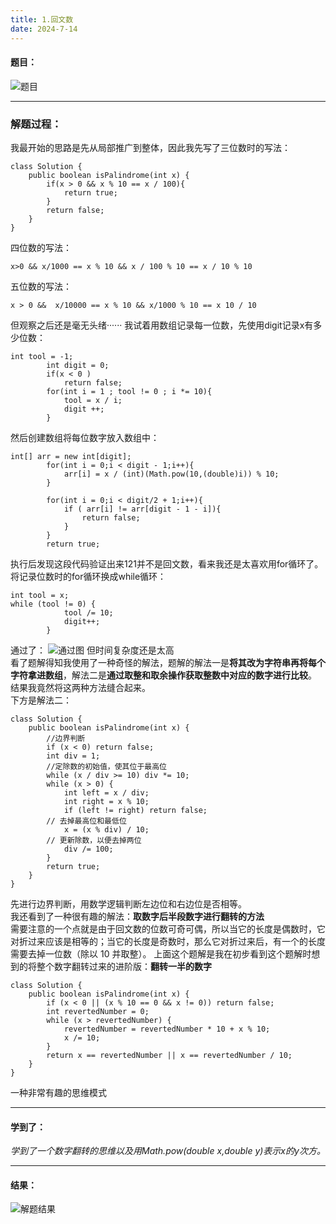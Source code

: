 ```yaml
---
title: 1.回文数
date: 2024-7-14
---
```


#### 题目：  
![题目](https://github.com/user-attachments/assets/5d0f53c7-348a-43b1-b272-dec5e79ec80d)  

---
### 解题过程：  
我最开始的思路是先从局部推广到整体，因此我先写了三位数时的写法：  
```
class Solution {
    public boolean isPalindrome(int x) {
        if(x > 0 && x % 10 == x / 100){
            return true;
        }
        return false;
    }
}
```
四位数的写法：  
```
x>0 && x/1000 == x % 10 && x / 100 % 10 == x / 10 % 10
```
五位数的写法：  
```
x > 0 &&  x/10000 == x % 10 && x/1000 % 10 == x 10 / 10 
```
但观察之后还是毫无头绪······
我试着用数组记录每一位数，先使用digit记录x有多少位数：  
```
int tool = -1;
        int digit = 0;
        if(x < 0 )
            return false;
        for(int i = 1 ; tool != 0 ; i *= 10){
            tool = x / i;
            digit ++;
        } 
```
然后创建数组将每位数字放入数组中：  
```
int[] arr = new int[digit];
        for(int i = 0;i < digit - 1;i++){
            arr[i] = x / (int)(Math.pow(10,(double)i)) % 10;
        }
        
        for(int i = 0;i < digit/2 + 1;i++){
            if ( arr[i] != arr[digit - 1 - i]){
                return false;
            }
        }
        return true;
```
执行后发现这段代码验证出来121并不是回文数，看来我还是太喜欢用for循环了。  
将记录位数时的for循环换成while循环：
```
int tool = x;
while (tool != 0) {
            tool /= 10;
            digit++;
        }
```
通过了：
![通过图](https://github.com/user-attachments/assets/e1305dd6-bb93-4908-8e3e-91782b779d2d)
但时间复杂度还是太高  
看了题解得知我使用了一种奇怪的解法，题解的解法一是**将其改为字符串再将每个字符拿进数组**，解法二是**通过取整和取余操作获取整数中对应的数字进行比较**。  
结果我竟然将这两种方法缝合起来。  
下方是解法二：  
```
class Solution {
    public boolean isPalindrome(int x) {
        //边界判断
        if (x < 0) return false;
        int div = 1;
        //定除数的初始值，使其位于最高位
        while (x / div >= 10) div *= 10;
        while (x > 0) {
            int left = x / div;
            int right = x % 10;
            if (left != right) return false;
        // 去掉最高位和最低位
            x = (x % div) / 10;
        // 更新除数，以便去掉两位
            div /= 100;
        }
        return true;
    }
}
```
先进行边界判断，用数学逻辑判断左边位和右边位是否相等。  
我还看到了一种很有趣的解法：**取数字后半段数字进行翻转的方法**  
需要注意的一个点就是由于回文数的位数可奇可偶，所以当它的长度是偶数时，它对折过来应该是相等的；当它的长度是奇数时，那么它对折过来后，有一个的长度需要去掉一位数（除以 10 并取整）。
上面这个题解是我在初步看到这个题解时想到的将整个数字翻转过来的进阶版：**翻转一半的数字**  
```
class Solution {
    public boolean isPalindrome(int x) {
        if (x < 0 || (x % 10 == 0 && x != 0)) return false;
        int revertedNumber = 0;
        while (x > revertedNumber) {
            revertedNumber = revertedNumber * 10 + x % 10;
            x /= 10;
        }
        return x == revertedNumber || x == revertedNumber / 10;
    }
}
```
一种非常有趣的思维模式

---

#### 学到了：
*学到了一个数字翻转的思维以及用Math.pow(double x,double y)表示x的y次方。*

---

#### 结果：
![解题结果](https://github.com/user-attachments/assets/9ee5ed02-aca4-44c8-9e20-05b338736201)
